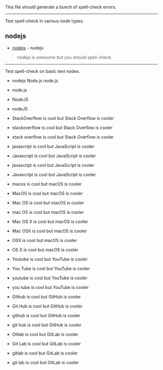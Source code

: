 This file should generate a bunch of spell-check errors.

---

Test spell-check in various node types.

## nodejs
- [nodejs](https://foo.com) - nodejs
> nodejs is awesome but you should spell-check.

---

Test spell-check on basic text nodes.

- nodejs Node.js node.js
- node.js
- NodeJS
- nodeJS

- StackOverflow is cool but Stack Overflow is cooler
- stackoverflow is cool but Stack Overflow is cooler
- stack overflow is cool but Stack Overflow is cooler

- javascript is cool but JavaScript is cooler
- Javascript is cool but JavaScript is cooler

- javascript is cool but JavaScript is cooler
- Javascript is cool but JavaScript is cooler

- macos is cool but macOS is cooler
- MacOS is cool but macOS is cooler
- Mac OS is cool but macOS is cooler
- mac OS is cool but macOS is cooler
- Mac OS X is cool but macOS is cooler
- Mac OSX is cool but macOS is cooler
- OSX is cool but macOS is cooler
- OS X is cool but macOS is cooler

- Youtube is cool but YouTube is cooler
- You Tube is cool but YouTube is cooler
- youtube is cool but YouTube is cooler
- you tube is cool but YouTube is cooler

- Github is cool but GitHub is cooler
- Git Hub is cool but GitHub is cooler
- github is cool but GitHub is cooler
- git hub is cool but GitHub is cooler

- Gitlab is cool but GitLab is cooler
- Git Lab is cool but GitLab is cooler
- gitlab is cool but GitLab is cooler
- git lab is cool but GitLab is cooler
